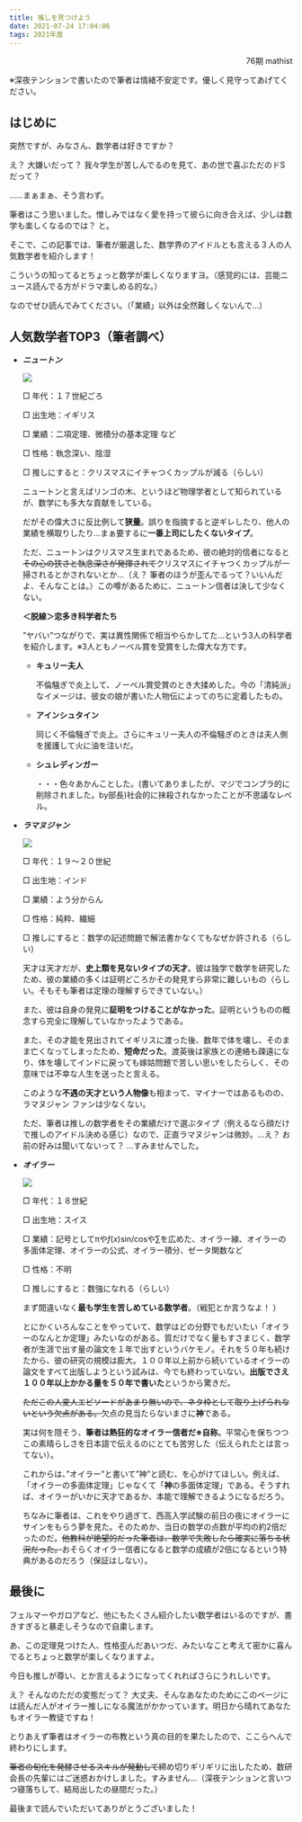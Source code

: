 ```yaml
---
title: 推しを見つけよう
date: 2021-07-24 17:04:06
tags: 2021年度
---
```



<div style="text-align: right">76期 mathist </div>

※深夜テンションで書いたので筆者は情緒不安定です。優しく見守ってあげてください。



## はじめに

突然ですが、みなさん、数学者は好きですか？ 

え？ 大嫌いだって？ 我々学生が苦しんでるのを見て、あの世で喜ぶただのドSだって？ 

......まぁまぁ、そう言わず。

筆者はこう思いました。憎しみではなく愛を持って彼らに向き合えば、少しは数学も楽しくなるのでは？ と。

そこで、この記事では、筆者が厳選した、数学界のアイドルとも言える３人の人気数学者を紹介します！ 

こういうの知ってるとちょっと数学が楽しくなりますヨ。（感覚的には、芸能ニュース読んでる方がドラマ楽しめる的な。）

なのでぜひ読んでみてください。（「業績」以外は全然難しくないんで...）





## 人気数学者TOP3（筆者調べ）

* ***ニュートン*** 

  ![](https://dm2302files.storage.live.com/y4m-eeF54Ow7dwla_It2H6Dpzfat_NhfIRCawMLVQA9DcKC3pk3ZUjRo2Yea02iyAiQDHmaa-ms8vPHbZXQcPAmeq1nsmhsMVxP3gFsHf4d079qJmsqtcmcHzgxhXaNkJQXfQ3FZNloLOYR_sKVYyMlXtXefpi8UTPRWPsZ369sxjIH_vQP0DDKAbUHh0YregbJ?width=800&height=559&cropmode=none)

  □ 年代：１７世紀ごろ  

  □ 出生地：イギリス

  □ 業績：二項定理、微積分の基本定理 など

  □ 性格：執念深い、陰湿

  □ 推しにすると：クリスマスにイチャつくカップルが減る（らしい）

  

  ニュートンと言えばリンゴの木、というほど物理学者として知られているが、数学にも多大な貢献をしている。

  だがその偉大さに反比例して**狭量**。誤りを指摘すると逆ギレしたり、他人の業績を横取りしたり...まぁ要するに**一番上司にしたくないタイプ**。

  ただ、ニュートンはクリスマス生まれであるため、彼の絶対的信者になると~~その心の狭さと執念深さが発揮されて~~クリスマスにイチャつくカップルが一掃されるとかされないとか...（え？ 筆者のほうが歪んでるって？いいんだよ、そんなことは。）この噂があるために、ニュートン信者は決して少なくない。

   

  **＜脱線＞恋多き科学者たち**

  ”ヤバい”つながりで、実は異性関係で相当やらかしてた...という3人の科学者を紹介します。※3人ともノーベル賞を受賞をした偉大な方です。

  * **キュリー夫人**

    不倫騒ぎで炎上して、ノーベル賞受賞のとき大揉めした。今の「清純派」なイメージは、彼女の娘が書いた人物伝によってのちに定着したもの。

    

  * **アインシュタイン**

    同じく不倫騒ぎで炎上。さらにキュリー夫人の不倫騒ぎのときは夫人側を援護して火に油を注いだ。

    

  * **シュレディンガー**

    ・・・色々あかんことした。(書いてありましたが、マジでコンプラ的に削除されました。by部長)社会的に抹殺されなかったことが不思議なレベル。





* ***ラマヌジャン*** 

  ![](https://dm2302files.storage.live.com/y4m1kCJJAFKLGwutQjQxAYrYP7OTTtsnfLnXs7ab8X4Vz3TtKcOCg7pJCV1woiRPNWtHhUci-leK_5qk4wabFsKy9RG8vt0vOMG__aaFhM_RxncF4-6qsf0Fo3rC2MfQzs5pl5zklqeVxhuzZynrsNRc6dGA3IpSCtFRUrCAw7QYymegL-MImmQQXUh6imTs725?width=960&height=1315&cropmode=none)

  □ 年代：１９～２０世紀  

  □ 出生地：インド

  □ 業績：よう分からん

  □ 性格：純粋、繊細

  □ 推しにすると：数学の記述問題で解法書かなくてもなぜか許される（らしい）

   

  天才は天才だが、**史上類を見ないタイプの天才**。彼は独学で数学を研究したため、彼の業績の多くは証明どころかその発見すら非常に難しいもの（らしい。そもそも筆者は定理の理解すらできていない。）

  また、彼は自身の発見に**証明をつけることがなかった**。証明というものの概念すら完全に理解していなかったようである。

  また、その才能を見出されてイギリスに渡った後、数年で体を壊し、そのまま亡くなってしまったため、**短命だった**。渡英後は家族との連絡も疎遠になり、体を壊してインドに戻っても嫁姑問題で苦しい思いをしたらしく、その意味では不幸な人生を送ったと言える。

  このような**不遇の天才という人物像**も相まって、マイナーではあるものの、ラマヌジャン ファンは少なくない。

  ただ、筆者は推しの数学者をその業績だけで選ぶタイプ（例えるなら顔だけで推しのアイドル決める感じ）なので、正直ラマヌジャンは微妙。...え？ お前の好みは聞いてないって？ ...すみませんでした。

   

   

* ***オイラー***

  ![](https://dm2302files.storage.live.com/y4mIPOBmOSXHQVLDBlGBD-bfYCeMge00mBsv-Thy_o3iuWoLWAoF4BWhQjuGoDDwT15Hghf_R1EUbvDJeay4zZmkb_rWqWMenMgmXR5UouFUEID3-gvVUCgL4YC5Buy9urL6lKw7f38ScXRKxArVLS5ZuzLJzn7ThKiuqTX4Ofio5trEPYhMv44qbf-Fl8VrE00?width=614&height=767&cropmode=none)

  □ 年代：１８世紀  

  □ 出生地：スイス

  □ 業績：記号としてπや$f(x)$sin/cosや∑を広めた、オイラー線、オイラーの多面体定理、オイラーの公式、オイラー積分、ゼータ関数など

  □ 性格：不明

  □ 推しにすると：数強になれる（らしい）

  

  まず間違いなく**最も学生を苦しめている数学者**。（戦犯とか言うなよ！ ）

  とにかくいろんなことをやっていて、数学はどの分野でもだいたい「オイラーのなんとか定理」みたいなのがある。質だけでなく量もすさまじく、数学者が生涯で出す量の論文を１年で出すというバケモノ。それを５０年も続けたから、彼の研究の規模は膨大。１００年以上前から続いているオイラーの論文をすべて出版しようという試みは、今でも終わっていない。**出版でさえ１００年以上かかる量を５０年で書いた**というから驚きだ。

  ~~ただこの人変人エピソードがあまり無いので、ネタ枠として取り上げられないという欠点がある。~~欠点の見当たらないまさに**神**である。
  
  実は何を隠そう、**筆者は熱狂的なオイラー信者だ※自称**。平常心を保ちつつこの素晴らしさを日本語で伝えるのにとても苦労した（伝えられたとは言ってない）。
  
  これからは、”オイラー”と書いて”神”と読む、を心がけてほしい。例えば、「オイラーの多面体定理」じゃなくて「**神**の多面体定理」である。そうすれば、オイラーがいかに天才であるか、本能で理解できるようになるだろう。
  
  ちなみに筆者は、これをやり過ぎて、西高入学試験の前日の夜にオイラーにサインをもらう夢を見た。そのためか、当日の数学の点数が平均の約2倍だったのだ。~~他教科が絶望的だった筆者は、数学で失敗したら確実に落ちる状況だった。~~おそらくオイラー信者になると数学の成績が2倍になるという特典があるのだろう（保証はしない）。
  
  
  
  

## 最後に

フェルマーやガロアなど、他にもたくさん紹介したい数学者はいるのですが、書きすぎると暴走しそうなので自粛します。

あ、この定理見つけた人、性格歪んだあいつだ、みたいなこと考えて密かに喜んでるとちょっと数学が楽しくなりますよ。

今日も推しが尊い、とか言えるようになってくれればさらにうれしいです。

え？ そんなのただの変態だって？ 大丈夫、そんなあなたのためにこのページには読んだ人がオイラー推しになる魔法がかかっています。明日から晴れてあなたもオイラー教徒ですね！ 

とりあえず筆者はオイラーの布教という真の目的を果たしたので、ここらへんで終わりにします。

~~筆者の旬化を発酵させるスキルが発動して~~締め切りギリギリに出したため、数研会長の先輩にはご迷惑おかけしました。すみません...（深夜テンションと言いつつ寝落ちして、結局出したの昼間だった。）

最後まで読んでいただいてありがとうございました！

